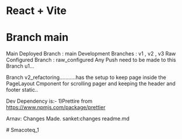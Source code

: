 # React + Vite
<h1>Branch main</h1>

Main Deployed Branch : main
Development Branches : v1 , v2 , v3
Raw Configured Branch : raw_configured
Any Push need to be made to this Branch u1...

Branch v2_refactoring...........has the setup to keep page inside the PageLayout Cmponent for scrolling pager and keeping the header and footer static..

Dev Dependency is:-
1)Prettire from https://www.npmjs.com/package/prettier

Arnav: Changes Made.
sanket:changes readme.md

#   S m a c o t e q _ 1  
 